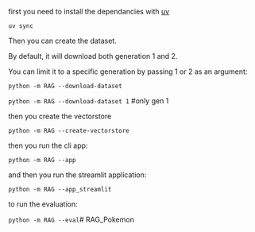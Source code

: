 first you need to install the dependancies with [uv](https://docs.astral.sh/uv/getting-started/installation/)

`uv sync`

Then you can create the dataset.

By default, it will download both generation 1 and 2.

You can limit it to a specific generation by passing 1 or 2 as an argument:

`python -m RAG --download-dataset` 

`python -m RAG --download-dataset 1` #only gen 1

then you create the vectorstore

`python -m RAG --create-vectorstore`

then you run the cli app:

`python -m RAG --app`

and then you run the streamlit application:

`python -m RAG --app_streamlit`

to run the evaluation:

`python -m RAG --eval`# RAG_Pokemon
